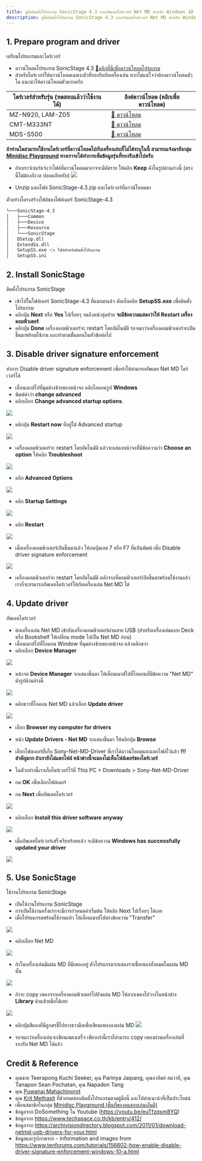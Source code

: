 ```yaml
---
title: คู่มือติดตั้งโปรแกรม SonicStage 4.3 และอัพเดทไดร์เวอร์ Net MD สำหรับ Windows 10 64-bit
description: คู่มือติตตั้งโปรแกรม SonicStage 4.3 และอัพเดทไดร์เวอร์ Net MD สำหรับ Windows 10 64-bit แบบ step by step
---
```


## 1. Prepare program and driver

เตรียมโปรแกรมและไดร์เวอร์

- ดาวน์โหลดโปรแกรม SonicStage 4.3 [💾คลิกที่นี่เพื่อดาวน์โหลดโปรแกรม](files/SonicStage-4.3.zip)
- สำหรับไดร์เวอร์ให้ดาวน์โหลดเฉพาะตัวที่รองรับกับเครื่องเล่น หากไม่แน่ใจว่าต้องดาวน์โหลดตัวใด แนะนำให้ดาวน์โหลดตัวแรกครับ

| ไดร์เวอร์สำหรับรุ่น (ทดสอบแล้วว่าใช้งานได้) | ลิงค์ดาวน์โหลด (คลิกเพื่อดาวน์โหลด)                   |
|------------------------------------|------------------------------------------------|
| MZ-N920, LAM-Z05                   | [💾 ดาวน์โหลด](files/net-md-and-hi-md-driver.zip) |
| CMT-M333NT                         | [💾 ดาวน์โหลด](files/cmt-driver.zip)             |
| MDS-S500                           | [💾 ดาวน์โหลด](files/mds-driver.zip)             |


**ถ้าท่านใดสามารถใช้งานไดร์เวอร์ที่ดาวน์โหลดไปกับเครื่องเล่นที่ไม่ได้ระบุในนี้ สามารถแจ้งมายังกลุ่ม [Minidisc Playground](https://www.facebook.com/groups/mdplayground) ทางเราจะได้ทำการเพิ่มข้อมูลรุ่นที่รองรับเข้าไปครับ**

- ถ้าเบราว์เซอร์แจ้งว่าไฟล์ที่ดาวน์โหลดมาอาจจะมีอัตราย ให้คลิก **Keep** ดังในรูปด่านล่างนี้ (ตรงนี้ไม่ต้องกังวล ปลอดภัยครับ)
![](images/sonic-stage/keep-downloaded-file.png)

- Unzip แตกไฟล์ SonicStage-4.3.zip และไดร์เวอร์ที่ดาวน์โหลดมา

ตัวอย่างโครงสร้างไฟล์ของโฟล์เดอร์ SonicStage-4.3
```sh
└───SonicStage-4.3
│   ├───Common
│   ├───Device
│   ├───Resource
│   └───SonicStage
│   DSetup.dll
│   ExtendSs.dll
│   SetupSS.exe 👈 ไฟล์สำหรับติดตั้งโปรแกรม
│   SetupSS.ini
```

## 2. Install SonicStage

ติดตั้งโปรแกรม SonicStage

- เข้าไปในโฟล์เดอร์ SonicStage-4.3 ที่แตกมาแล้ว ดับเบิ้ลคลิก **SetupSS.exe** เพื่อติดตั้งโปรแกรม
- คลิกปุ่ม **Next** หรือ **Yes** ไปเรื่อยๆ จนถึงหน้าสุดท้าย **จะมีข้อความแสดงว่าให้ Restart เครื่องคอมพิวเตอร์**
- คลิกปุ่ม **Done** เครื่องคอมพิวเตอร์จะ restart โดยอัตโนมัติ รอจนกว่าเครื่องคอมพิวเตอร์จะเปิดขึ้นมาพร้อมใช้งาน และทำตามขั้นตอนในหัวข้อต่อไป
<!-- ![](images/sonic-stage/done-installing-sonic-stage.png) -->

## 3. Disable driver signature enforcement

ทำการ Disable driver signature enforcement เพื่อทำให้สามารถอัพเดท Net MD ไดร์เวอร์ได้

- เลื่อนเมาส์ไปที่มุมล้างซ้ายของหน้าจอ คลิกไอคอนรูป **Windows**
- พิมพ์คำว่า **change advanced**
- คลิกเลือก **Change advanced startup options**.

![](images/sonic-stage/change-advanced-startup-options.png)

- คลิกปุ่ม **Restart now** ที่อยู่ใต้ Advanced startup

![](images/sonic-stage/advanced-startup-restart-now.png)

- เครื่องคอมพิวเตอร์จะ restart โดยอัตโนมัติ แล้วจะแสดงหน้าจอที่มีข้อความว่า **Choose an option** ให้คลิก **Troubleshoot**

![](images/sonic-stage/disable-driver-signature-enforcement-at-boot-1.png)

- คลิก **Advanced Options**

![](images/sonic-stage/disable-driver-signature-enforcement-at-boot-2.png)

- คลิก **Startup Settings**

![](images/sonic-stage/disable-driver-signature-enforcement-at-boot-3.png)

- คลิก **Restart**

![](images/sonic-stage/disable-driver-signature-enforcement-at-boot-4.png)

- เมื่อเครื่องคอมพิวเตอร์เปิดขึ้นมาแล้ว ให้กดปุ่มเลข 7 หรือ F7 ที่แป้นพิมพ์ เพื่อ Disable driver signature enforcement

![](images/sonic-stage/disable-driver-signature-enforcement-at-boot-5.png)

- เครื่องคอมพิวเตอร์จะ restart โดยอัตโนมัติ หลังจากที่คอมพิวเตอร์เปิดขึ้นมาพร้อมใช้งานแล้ว เราก็จะสามารถอัพเดทไดร์เวอร์ให้กับเครื่องเล่น Net MD ได้

## 4. Update driver

อัพเดทไดร์เวอร์

- ต่อเครื่องเล่น Net MD เข้ากับเครื่องคอมพิวเตอร์ผ่านสาย USB (สำหรับเครื่องเล่นแบบ Deck หรือ Bookshelf ให้เปลี่ยน mode ไปเป็น Net MD ก่อน)
- เลื่อนเมาส์ไปที่ไอคอน Window ที่มุมล่างซ้ายของหน้าจอ แล้วคลิกขวา
- คลิกเลือก **Device Manager**

![](images/sonic-stage/select-device-manager.png)

- หน้าจอ **Device Manager** จะแสดงขึ้นมา ให้เลื่อนเมาส์ไปที่ไอคอนที่มีข้อความ "Net MD" ดังรูปด้านล่างนี้

![](images/sonic-stage/net-md-in-device-manager.png)

- คลิกขวาที่ไอคอน Net MD แล้วเลือก **Update driver**

![](images/sonic-stage/select-update-driver.png)

- เลือก **Browser my computer for drivers**

- หน้า **Update Drivers - Net MD** จะแสดงขึ้นมา ให้คลิกปุ่ม **Browse**
- เลือกโฟลเดอร์ที่เก็บ Sony-Net-MD-Driver ที่เราได้ดาวน์โหลดและแตกไฟล์ไว้แล้ว **!!! สำคัญมาก ถ้าเรายังไม่แตกไฟล์ หน้าต่างนี้จะมองไม่เห็นโฟล์เดอร์ของไดร์เวอร์**
- ในตัวอย่างนี้เราเก็บไดร์เวอร์ไว้ที่ This PC > Downloads > Sony-Net-MD-Driver
- กด **OK** เพื่อเลือกโฟล์เดอร์
- กด **Next** เพื่ออัพเดทไดร์เวอร์

![](images/sonic-stage/update-driver-steps.png)

- คลิกเลือก **Install this driver software anyway**

![](images/sonic-stage/install-this-software-driver-anyway.png)

- เมื่ออัพเดทไดร์เวอร์เสร็จเรียบร้อยแล้ว จะมีข้อความ **Windows has successfully updated your driver**

![](images/sonic-stage/update-driver-successfully.png)

## 5. Use SonicStage

ใช้งานโปรแกรม SonicStage

- เปิดใช้งานโปรแกรม SonicStage
- การเปิดใช้งานครั้งแรกจะมีการกำหนดค่าเริ่มต้น ให้คลิก Next ไปเรื่อยๆ ได้เลย
- เมื่อโปรแแกรมพร้อมใช้งานแล้ว ให้เลื่อนเมาส์ไปตรงข้อความ "Transfer"

![](images/sonic-stage/hover-transfer.png)

- คลิกเลือก Net MD

![](images/sonic-stage/select-net-md.png)

- ถ้าในเครื่องเล่นมีแผ่น MD ที่มีเพลงอยู่ ตัวโปรแกรมจะแสดงรายชื่อเพลงทั้งหมดในแผ่น MD นั้น

![](images/sonic-stage/net-md-connected.png)

- ถ้าจะ copy เพลงจากเครื่องคอมพิวเตอร์ไปยังแผ่น MD ให้ลากเพลงไปวางในหน้าต่าง **Library** ด้านซ้ายมือได้เลย

![](images/sonic-stage/transfer-music.png)

- คลิกปุ่มสีแดงที่มีลูกศรชี้ไปทางขวามือเพื่อเขียนเพลงลงแผ่น MD
![](images/sonic-stage/transfer-music-button.png)

- รอจนกว่าเครื่องเล่นจะเขียนเพลงเสร็จ เพียงเท่านี้เราก็สามารถ copy เพลงผ่านเครื่องเล่นที่รองรับ Net MD ได้แล้ว

## Credit & Reference
- คุณชาย Teerapong Kuchi Seeker, คุณ Parinya Jaipang, คุณอาทิตย์ สมวาที, คุณ Tanapon Sean Pochatan, คุณ Napadon Tang
- คุณ [Puwanai Mahachinorot](https://www.facebook.com/pinghitz)
- คุณ [Krit Methasit](https://www.facebook.com/krit.kritanusarn) ที่ช่วยทดสอบติดตั้งโปรแกรมตามคู่มือนี้ และให้คำแนะนำที่เป็นประโยชน์
- เพื่อนสมาชิกในกลุ่ม [Minidisc Playground (พื้นที่ของคนชอบเล่นเอ็มดี)](https://www.facebook.com/groups/mdplayground/)
- ข้อมูลจาก DoSomething ใน Youtube (https://youtu.be/euTfzqsm8YQ)
- ข้อมูลจาก https://www.techspace.co.th/kb/entry/412/
- ข้อมูลจาก https://archivisiondirectory.blogspot.com/2011/01/download-netmd-usb-drivers-for-your.html
- ข้อมูลและรูปภาพจาก - information and images from
  https://www.tenforums.com/tutorials/156602-how-enable-disable-driver-signature-enforcement-windows-10-a.html


